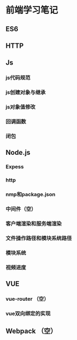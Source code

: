 # 前端学习笔记

## ES6

## HTTP

## Js

### js代码规范

### js创建对象与继承

### js对象值修改

### 回调函数

### 闭包

## Node.js

### Expess

### http

### nmp和package.json

### 中间件（空） 

### 客户端渲染和服务端渲染

### 文件操作路径和模块系统路径

### 模块系统

### 视频进度

## VUE

### vue-router （空）  

### vue双向绑定的实现

## Webpack （空）


